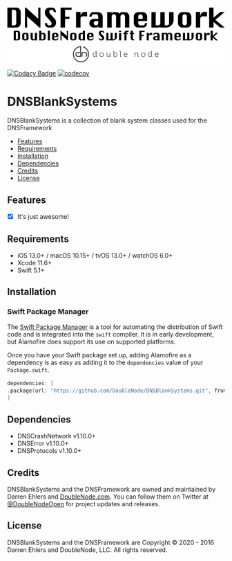 ![DoubleNode Swift Framework](https://github.com/DoubleNode/DNSBlankSystems/raw/master/DNSFrameworkLogo.png)

[![Codacy Badge](https://api.codacy.com/project/badge/Grade/97eedf9e8afc4d1c9e56920ea71a5a98)](https://www.codacy.com/gh/DoubleNode/DNSBlankSystems?utm_source=github.com&amp;utm_medium=referral&amp;utm_content=DoubleNode/DNSBlankSystems&amp;utm_campaign=Badge_Grade)
[![codecov](https://codecov.io/gh/DoubleNode/DNSBlankSystems/branch/master/graph/badge.svg?token=NcFMBk0g9t)](https://codecov.io/gh/DoubleNode/DNSBlankSystems)

# DNSBlankSystems

DNSBlankSystems is a collection of blank system classes used for the DNSFramework

-   [Features](#features)
-   [Requirements](#requirements)
-   [Installation](#installation)
-   [Dependencies](#dependencies)
-   [Credits](#credits)
-   [License](#license)

## Features

-   [x] It's just awesome!

## Requirements

-   iOS 13.0+ / macOS 10.15+ / tvOS 13.0+ / watchOS 6.0+
-   Xcode 11.6+
-   Swift 5.1+

## Installation

### Swift Package Manager

The [Swift Package Manager](https://swift.org/package-manager/) is a tool for automating the distribution of Swift code and is integrated into the `swift` compiler. It is in early development, but Alamofire does support its use on supported platforms.

Once you have your Swift package set up, adding Alamofire as a dependency is as easy as adding it to the `dependencies` value of your `Package.swift`.

```swift
dependencies: [
.package(url: "https://github.com/DoubleNode/DNSBlankSystems.git", from: "1.10.0")
]
```

## Dependencies

-   DNSCrashNetwork v1.10.0+
-   DNSError v1.10.0+
-   DNSProtocols v1.10.0+

## Credits

DNSBlankSystems and the DNSFramework are owned and maintained by Darren Ehlers and [DoubleNode.com](http://doublenode.com). You can follow them on Twitter at [@DoubleNodeOpen](https://twitter.com/DoubleNodeOpen) for project updates and releases.

## License

DNSBlankSystems and the DNSFramework are Copyright © 2020 - 2016 Darren Ehlers and DoubleNode, LLC. All rights reserved.
